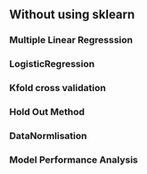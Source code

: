 ## Without using sklearn
### Multiple Linear Regresssion
### LogisticRegression
### Kfold cross validation
### Hold Out Method
### DataNormlisation
### Model Performance Analysis
